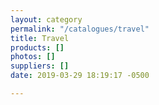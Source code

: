 ```yaml
---
layout: category
permalink: "/catalogues/travel"
title: Travel
products: []
photos: []
suppliers: []
date: 2019-03-29 18:19:17 -0500

---
```

